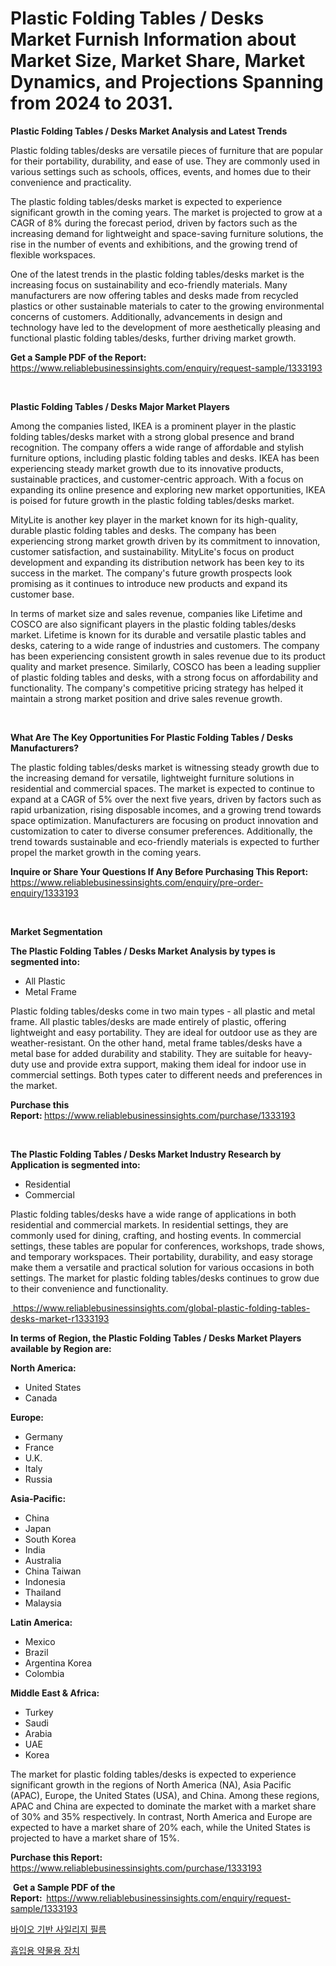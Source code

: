 <p><h1>Plastic Folding Tables / Desks Market Furnish Information about Market Size, Market Share, Market Dynamics, and Projections Spanning from 2024 to 2031.</h1></p><p><strong>Plastic Folding Tables / Desks Market Analysis and Latest Trends</strong></p>
<p><p>Plastic folding tables/desks are versatile pieces of furniture that are popular for their portability, durability, and ease of use. They are commonly used in various settings such as schools, offices, events, and homes due to their convenience and practicality.</p><p>The plastic folding tables/desks market is expected to experience significant growth in the coming years. The market is projected to grow at a CAGR of 8% during the forecast period, driven by factors such as the increasing demand for lightweight and space-saving furniture solutions, the rise in the number of events and exhibitions, and the growing trend of flexible workspaces.</p><p>One of the latest trends in the plastic folding tables/desks market is the increasing focus on sustainability and eco-friendly materials. Many manufacturers are now offering tables and desks made from recycled plastics or other sustainable materials to cater to the growing environmental concerns of customers. Additionally, advancements in design and technology have led to the development of more aesthetically pleasing and functional plastic folding tables/desks, further driving market growth.</p></p>
<p><strong>Get a Sample PDF of the Report:&nbsp;</strong> <a href="https://www.reliablebusinessinsights.com/enquiry/request-sample/1333193">https://www.reliablebusinessinsights.com/enquiry/request-sample/1333193</a></p>
<p>&nbsp;</p>
<p><strong>Plastic Folding Tables / Desks Major Market Players</strong></p>
<p><p>Among the companies listed, IKEA is a prominent player in the plastic folding tables/desks market with a strong global presence and brand recognition. The company offers a wide range of affordable and stylish furniture options, including plastic folding tables and desks. IKEA has been experiencing steady market growth due to its innovative products, sustainable practices, and customer-centric approach. With a focus on expanding its online presence and exploring new market opportunities, IKEA is poised for future growth in the plastic folding tables/desks market.</p><p>MityLite is another key player in the market known for its high-quality, durable plastic folding tables and desks. The company has been experiencing strong market growth driven by its commitment to innovation, customer satisfaction, and sustainability. MityLite's focus on product development and expanding its distribution network has been key to its success in the market. The company's future growth prospects look promising as it continues to introduce new products and expand its customer base.</p><p>In terms of market size and sales revenue, companies like Lifetime and COSCO are also significant players in the plastic folding tables/desks market. Lifetime is known for its durable and versatile plastic tables and desks, catering to a wide range of industries and customers. The company has been experiencing consistent growth in sales revenue due to its product quality and market presence. Similarly, COSCO has been a leading supplier of plastic folding tables and desks, with a strong focus on affordability and functionality. The company's competitive pricing strategy has helped it maintain a strong market position and drive sales revenue growth.</p></p>
<p>&nbsp;</p>
<p><strong>What Are The Key Opportunities For Plastic Folding Tables / Desks Manufacturers?</strong></p>
<p><p>The plastic folding tables/desks market is witnessing steady growth due to the increasing demand for versatile, lightweight furniture solutions in residential and commercial spaces. The market is expected to continue to expand at a CAGR of 5% over the next five years, driven by factors such as rapid urbanization, rising disposable incomes, and a growing trend towards space optimization. Manufacturers are focusing on product innovation and customization to cater to diverse consumer preferences. Additionally, the trend towards sustainable and eco-friendly materials is expected to further propel the market growth in the coming years.</p></p>
<p><strong>Inquire or Share Your Questions If Any Before Purchasing This Report:</strong> <a href="https://www.reliablebusinessinsights.com/enquiry/pre-order-enquiry/1333193">https://www.reliablebusinessinsights.com/enquiry/pre-order-enquiry/1333193</a></p>
<p>&nbsp;</p>
<p><strong>Market Segmentation</strong></p>
<p><strong>The Plastic Folding Tables / Desks Market Analysis by types is segmented into:</strong></p>
<p><ul><li>All Plastic</li><li>Metal Frame</li></ul></p>
<p><p>Plastic folding tables/desks come in two main types - all plastic and metal frame. All plastic tables/desks are made entirely of plastic, offering lightweight and easy portability. They are ideal for outdoor use as they are weather-resistant. On the other hand, metal frame tables/desks have a metal base for added durability and stability. They are suitable for heavy-duty use and provide extra support, making them ideal for indoor use in commercial settings. Both types cater to different needs and preferences in the market.</p></p>
<p><strong>Purchase this Report:&nbsp;</strong><a href="https://www.reliablebusinessinsights.com/purchase/1333193">https://www.reliablebusinessinsights.com/purchase/1333193</a></p>
<p>&nbsp;</p>
<p><strong>The Plastic Folding Tables / Desks Market Industry Research by Application is segmented into:</strong></p>
<p><ul><li>Residential</li><li>Commercial</li></ul></p>
<p><p>Plastic folding tables/desks have a wide range of applications in both residential and commercial markets. In residential settings, they are commonly used for dining, crafting, and hosting events. In commercial settings, these tables are popular for conferences, workshops, trade shows, and temporary workspaces. Their portability, durability, and easy storage make them a versatile and practical solution for various occasions in both settings. The market for plastic folding tables/desks continues to grow due to their convenience and functionality.</p></p>
<p><a href="https://www.reliablebusinessinsights.com/global-plastic-folding-tables-desks-market-r1333193">&nbsp;https://www.reliablebusinessinsights.com/global-plastic-folding-tables-desks-market-r1333193</a></p>
<p><strong>In terms of Region, the Plastic Folding Tables / Desks Market Players available by Region are:</strong></p>
<p>
    <p> <strong> North America: </strong>
        <ul>
            <li>United States</li>
            <li>Canada</li>
        </ul>
        </p> 
    <p> <strong> Europe: </strong>
        <ul>
            <li>Germany</li>
            <li>France</li>
            <li>U.K.</li>
            <li>Italy</li>
            <li>Russia</li>
        </ul>
        </p> 
    <p> <strong> Asia-Pacific: </strong>
        <ul>
            <li>China</li>
            <li>Japan</li>
            <li>South Korea</li>
            <li>India</li>
            <li>Australia</li>
            <li>China Taiwan</li>
            <li>Indonesia</li>
            <li>Thailand</li>
            <li>Malaysia</li>
        </ul>
        </p> 
    <p> <strong> Latin America: </strong>
        <ul>
            <li>Mexico</li>
            <li>Brazil</li>
            <li>Argentina Korea</li>
            <li>Colombia</li>
        </ul>
        </p> 
    <p> <strong> Middle East & Africa: </strong>
        <ul>
            <li>Turkey</li>
            <li>Saudi</li>
            <li>Arabia</li>
            <li>UAE</li>
            <li>Korea</li>
        </ul>
    </p>
    </p>
<p><p>The market for plastic folding tables/desks is expected to experience significant growth in the regions of North America (NA), Asia Pacific (APAC), Europe, the United States (USA), and China. Among these regions, APAC and China are expected to dominate the market with a market share of 30% and 35% respectively. In contrast, North America and Europe are expected to have a market share of 20% each, while the United States is projected to have a market share of 15%.</p></p>
<p><strong>Purchase this Report: </strong><a href="https://www.reliablebusinessinsights.com/purchase/1333193">https://www.reliablebusinessinsights.com/purchase/1333193</a></p>
<p>&nbsp;<strong>Get a Sample PDF of the Report:&nbsp;&nbsp;</strong><a href="https://www.reliablebusinessinsights.com/enquiry/request-sample/1333193">https://www.reliablebusinessinsights.com/enquiry/request-sample/1333193</a></p>
<p><strong></strong></p>
<p><p><a href="https://github.com/wallacBahrtyinger567686/Market-Research-Report-List-2/blob/main/404426992675.md">바이오 기반 사일리지 필름</a></p><p><a href="https://github.com/plelbej847484502/Market-Research-Report-List-2/blob/main/2577369105388.md">흡입용 약물용 장치</a></p></p>